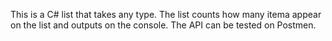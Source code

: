 This is a C# list that takes any type. The list counts how many itema appear on the list and outputs on the console. The API can be tested on Postmen.
